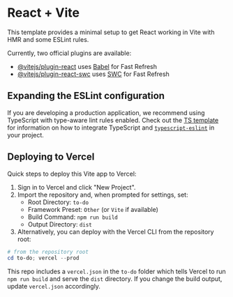 # React + Vite

This template provides a minimal setup to get React working in Vite with HMR and some ESLint rules.

Currently, two official plugins are available:

- [@vitejs/plugin-react](https://github.com/vitejs/vite-plugin-react/blob/main/packages/plugin-react) uses [Babel](https://babeljs.io/) for Fast Refresh
- [@vitejs/plugin-react-swc](https://github.com/vitejs/vite-plugin-react/blob/main/packages/plugin-react-swc) uses [SWC](https://swc.rs/) for Fast Refresh

## Expanding the ESLint configuration

If you are developing a production application, we recommend using TypeScript with type-aware lint rules enabled. Check out the [TS template](https://github.com/vitejs/vite/tree/main/packages/create-vite/template-react-ts) for information on how to integrate TypeScript and [`typescript-eslint`](https://typescript-eslint.io) in your project.

## Deploying to Vercel

Quick steps to deploy this Vite app to Vercel:

1. Sign in to Vercel and click "New Project".
2. Import the repository and, when prompted for settings, set:
	- Root Directory: `to-do`
	- Framework Preset: `Other` (or `Vite` if available)
	- Build Command: `npm run build`
	- Output Directory: `dist`
3. Alternatively, you can deploy with the Vercel CLI from the repository root:

```powershell
# from the repository root
cd to-do; vercel --prod
```

This repo includes a `vercel.json` in the `to-do` folder which tells Vercel to run `npm run build` and serve the `dist` directory. If you change the build output, update `vercel.json` accordingly.
